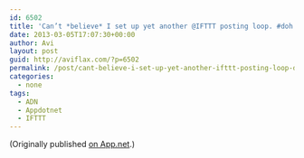 ```yaml
---
id: 6502
title: 'Can’t *believe* I set up yet another @IFTTT posting loop. #doh #facepalm #tw'
date: 2013-03-05T17:07:30+00:00
author: Avi
layout: post
guid: http://aviflax.com/?p=6502
permalink: /post/cant-believe-i-set-up-yet-another-ifttt-posting-loop-doh-facepalm-tw/
categories:
  - none
tags:
  - ADN
  - Appdotnet
  - IFTTT
---
```

(Originally published [on App.net](http://alpha.app.net/aviflax/post/3540442).)